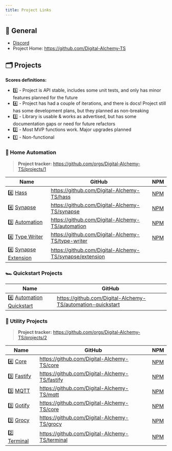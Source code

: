 ```yaml
---
title: Project Links
---
```


## 🔗 General

- [Discord](https://discord.gg/JkZ35Gv97Y)
- Project Home: https://github.com/Digital-Alchemy-TS

## 🗂️ Projects

**Scores definitions:**

- 5️⃣ - Project is API stable, includes some unit tests, and only has minor features planned for the future
- 4️⃣ - Project has had a couple of iterations, and there is docs! Project still has some development plans, but they planned as non-breaking
- 3️⃣ - Library is usable & works as advertised, but has some documentation gaps or need for future refactors
- 2️⃣ - Most MVP functions work. Major upgrades planned
- 1️⃣ - Non-functional

### 🏡 Home Automation

> **Project tracker:** https://github.com/orgs/Digital-Alchemy-TS/projects/1

| Name                                                  | GitHub                                                  | NPM                                                               |
| ----------------------------------------------------- | ------------------------------------------------------- | ----------------------------------------------------------------- |
| 4️⃣ [Hass](/docs/home-automation/hass/)                           | https://github.com/Digital-Alchemy-TS/hass              | [NPM](https://www.npmjs.com/package/@digital-alchemy/hass)        |
| 4️⃣ [Synapse](/docs/home-automation/synapse/)                     | https://github.com/Digital-Alchemy-TS/synapse           | [NPM](https://www.npmjs.com/package/@digital-alchemy/synapse)     |
| 3️⃣ [Automation](/automation)               | https://github.com/Digital-Alchemy-TS/automation        | [NPM](https://www.npmjs.com/package/@digital-alchemy/automation)  |
| 4️⃣ [Type Writer](/type-writer)             | https://github.com/Digital-Alchemy-TS/type-writer       | [NPM](https://www.npmjs.com/package/@digital-alchemy/type-writer) |
| 4️⃣ [Synapse Extension](/docs/home-automation/synapse//extension) | https://github.com/Digital-Alchemy-TS/synapse/extension |                                                                   |

### 🏎️ Quickstart Projects

| Name                                                          | GitHub                                                      |
| ------------------------------------------------------------- | ----------------------------------------------------------- |
| 4️⃣ [Automation Quickstart](/docs/home-automation/quickstart/automation-quickstart/) | https://github.com/Digital-Alchemy-TS/automation-quickstart |

### 🛒 Utility Projects

> **Project tracker:** https://github.com/orgs/Digital-Alchemy-TS/projects/2

| Name                                | GitHub                                         | NPM                                                                     |
| ----------------------------------- | ---------------------------------------------- | ----------------------------------------------------------------------- |
| 4️⃣ [Core](/docs/core)         | https://github.com/Digital-Alchemy-TS/core     | [NPM](https://github.com/Digital-Alchemy-TS/mqtt)                       |
| 3️⃣ [Fastify](/fastify)   | https://github.com/Digital-Alchemy-TS/fastify  | [NPM](https://www.npmjs.com/package/@digital-alchemy/fastify-extension) |
| 3️⃣ [MQTT](/mqtt)         | https://github.com/Digital-Alchemy-TS/mqtt     | [NPM](https://www.npmjs.com/package/@digital-alchemy/mqtt-extension)    |
| 3️⃣ [Gotify](/gotify)     | https://github.com/Digital-Alchemy-TS/core     | [NPM](https://www.npmjs.com/package/@digital-alchemy/gotify-extension)  |
| 3️⃣ [Grocy](/grocy)       | https://github.com/Digital-Alchemy-TS/grocy    | [NPM](https://www.npmjs.com/package/@digital-alchemy/grocy)             |
| 2️⃣ [Terminal](/docs/side-projects/terminal/) | https://github.com/Digital-Alchemy-TS/terminal | [NPM](https://www.npmjs.com/package/@digital-alchemy/terminal)          |

